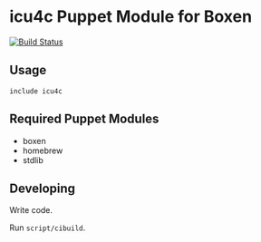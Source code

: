 # icu4c Puppet Module for Boxen

[![Build Status](https://travis-ci.org/boxen/puppet-icu4c.png?branch=master)](https://travis-ci.org/boxen/puppet-icu4c)

## Usage

```puppet
include icu4c
```

## Required Puppet Modules

* boxen
* homebrew
* stdlib

## Developing

Write code.

Run `script/cibuild`.
